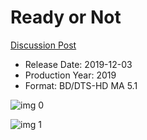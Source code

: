 # Ready or Not

[Discussion Post](https://www.avsforum.com/threads/bass-eq-for-filtered-movies.2995212/post-58863880)

* Release Date: 2019-12-03
* Production Year: 2019
* Format: BD/DTS-HD MA 5.1

![img 0](https://i.imgur.com/IQMWgyK.jpg)

![img 1](https://i.imgur.com/ILU51HR.png)

